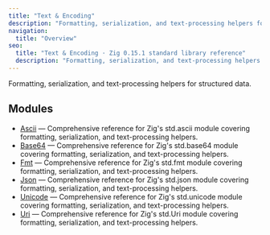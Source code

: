 ```yaml
---
title: "Text & Encoding"
description: "Formatting, serialization, and text-processing helpers for structured data."
navigation:
  title: "Overview"
seo:
  title: "Text & Encoding · Zig 0.15.1 standard library reference"
  description: "Formatting, serialization, and text-processing helpers for structured data."
---
```


Formatting, serialization, and text-processing helpers for structured data.

## Modules

- [Ascii](./ascii) — Comprehensive reference for Zig's std.ascii module covering formatting, serialization, and text-processing helpers.
- [Base64](./base64) — Comprehensive reference for Zig's std.base64 module covering formatting, serialization, and text-processing helpers.
- [Fmt](./fmt) — Comprehensive reference for Zig's std.fmt module covering formatting, serialization, and text-processing helpers.
- [Json](./json) — Comprehensive reference for Zig's std.json module covering formatting, serialization, and text-processing helpers.
- [Unicode](./unicode) — Comprehensive reference for Zig's std.unicode module covering formatting, serialization, and text-processing helpers.
- [Uri](./uri) — Comprehensive reference for Zig's std.Uri module covering formatting, serialization, and text-processing helpers.
